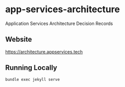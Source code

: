 # app-services-architecture


Application Services Architecture Decision Records

## Website

https://architecture.appservices.tech


## Running Locally

```
bundle exec jekyll serve
```

